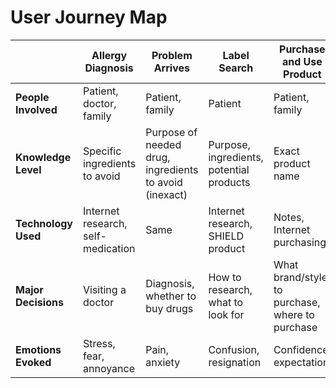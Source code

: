 # User Journey Map
|         | Allergy Diagnosis | Problem Arrives | Label Search | Purchase and Use Product |
| ------- | ------- | ------- | ------- | ------- |
| **People Involved** | Patient, doctor, family | Patient, family | Patient | Patient, family |
| **Knowledge Level** | Specific ingredients to avoid | Purpose of needed drug, ingredients to avoid (inexact) | Purpose, ingredients, potential products | Exact product name |
| **Technology Used** | Internet research, self-medication | Same | Internet research, SHIELD product | Notes, Internet purchasing |
| **Major Decisions** | Visiting a doctor | Diagnosis, whether to buy drugs | How to research, what to look for | What brand/style to purchase, where to purchase |
| **Emotions Evoked** | Stress, fear, annoyance | Pain, anxiety | Confusion, resignation | Confidence, expectation |

